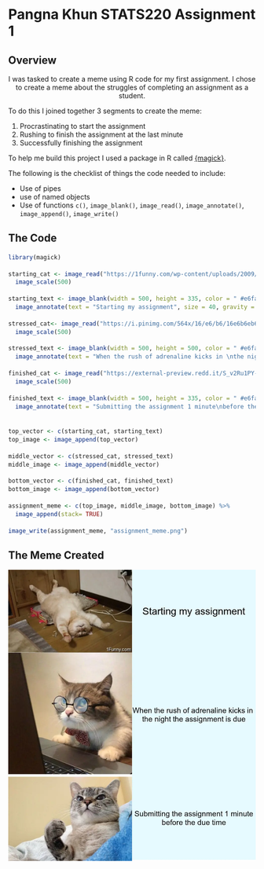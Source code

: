 # Pangna Khun STATS220 Assignment 1

## Overview
<p align = "center">
I was tasked to create a meme using R code for my first assignment.
I chose to create a meme about the struggles of completing an assignment as a student.
  </p>

To do this I joined together 3 segments to create the meme:

1. Procrastinating to start the assignment
2. Rushing to finish the assignment at the last minute
3. Successfully finishing the assignment 

To help me build this project I used a package in R called [{magick}](https://cran.r-project.org/web/packages/magick/vignettes/intro.html). 

The following is the checklist of things the code needed to include:

* Use of pipes 
* use of named objects 
* Use of functions `c()`, `image_blank()`, `image_read()`, `image_annotate()`, `image_append()`, `image_write()` 

## The Code

```r 
library(magick)

starting_cat <- image_read("https://1funny.com/wp-content/uploads/2009/05/tired-cat.jpeg") %>% 
  image_scale(500) 

starting_text <- image_blank(width = 500, height = 335, color = " #e6faff") %>%
  image_annotate(text = "Starting my assignment", size = 40, gravity = "center")

stressed_cat<- image_read("https://i.pinimg.com/564x/16/e6/b6/16e6b6eb6cc6543ed1752290f5b13b71.jpg") %>%
  image_scale(500) 

stressed_text <- image_blank(width = 500, height = 500, color = " #e6faff") %>%
  image_annotate(text = "When the rush of adrenaline kicks in \nthe night the assignment is due", size = 30, gravity = "center")

finished_cat <- image_read("https://external-preview.redd.it/S_v2Ru1PY-LUR_lqJ-OF64vuei6hneXF0bfob9K9AYQ.jpg?auto=webp&s=72fc78ca6d2643674b654e9d158ae30c3a131158") %>%
  image_scale(500) 

finished_text <- image_blank(width = 500, height = 335, color = " #e6faff") %>%
  image_annotate(text = "Submitting the assignment 1 minute\nbefore the due time", size = 30, gravity = "center")


top_vector <- c(starting_cat, starting_text)
top_image <- image_append(top_vector)

middle_vector <- c(stressed_cat, stressed_text)
middle_image <- image_append(middle_vector)

bottom_vector <- c(finished_cat, finished_text)
bottom_image <- image_append(bottom_vector)

assignment_meme <- c(top_image, middle_image, bottom_image) %>%
  image_append(stack= TRUE) 

image_write(assignment_meme, "assignment_meme.png")
```

## The Meme Created

![meme that was created](assignment_meme.png)
